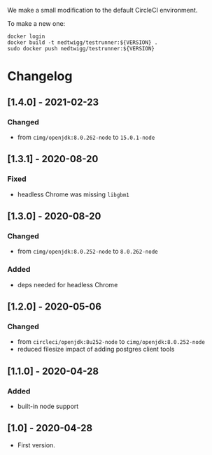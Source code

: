 We make a small modification to the default CircleCI environment.

To make a new one:

```
docker login
docker build -t nedtwigg/testrunner:${VERSION} .
sudo docker push nedtwigg/testrunner:${VERSION}
```

# Changelog
## [1.4.0] - 2021-02-23
### Changed
- from `cimg/openjdk:8.0.262-node` to `15.0.1-node`

## [1.3.1] - 2020-08-20
### Fixed
- headless Chrome was missing `libgbm1`

## [1.3.0] - 2020-08-20
### Changed
- from `cimg/openjdk:8.0.252-node` to `8.0.262-node`
### Added
- deps needed for headless Chrome

## [1.2.0] - 2020-05-06
### Changed
- from `circleci/openjdk:8u252-node` to `cimg/openjdk:8.0.252-node`
- reduced filesize impact of adding postgres client tools

## [1.1.0] - 2020-04-28
### Added
- built-in node support
## [1.0] - 2020-04-28
- First version.